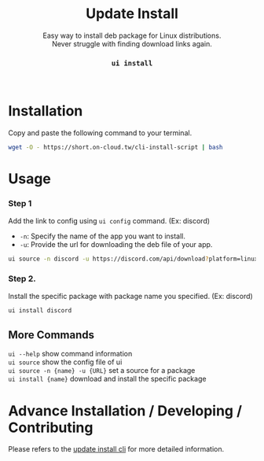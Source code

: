 <div align="center">
<h1>Update Install</h1>
Easy way to install deb package for Linux distributions.<br>
Never struggle with finding download links again.<br>
<h3><code>ui install</code></h3>
<br>
</div>

# Installation
Copy and paste the following command to your terminal.
```bash
wget -O - https://short.on-cloud.tw/cli-install-script | bash
```

# Usage

### Step 1
Add the link to config using `ui config` command. (Ex: discord)
- `-n`: Specify the name of the app you want to install.
- `-u`: Provide the url for downloading the deb file of your app.
```bash
ui source -n discord -u https://discord.com/api/download?platform=linux&format=deb
```

### Step 2.
Install the specific package with package name you specified. (Ex: discord)
```bash
ui install discord
```

## More Commands
`ui --help` show command information  
`ui source` show the config file of ui  
`ui source -n {name} -u {URL}` set a source for a package  
`ui install {name}` download and install the specific package

# Advance Installation / Developing / Contributing
Please refers to the [update install cli](https://github.com/Update-Install/cli) for more detailed information.
